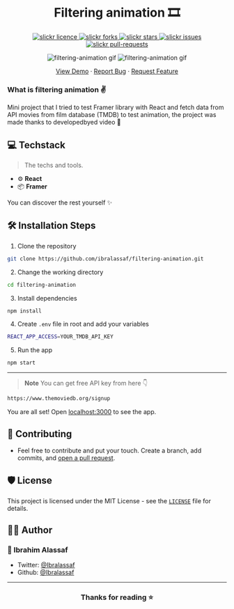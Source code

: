 <p align="center">

</p>
<h1 align="center">Filtering animation 🎞</h1>

<p align="center">
<a href="https://github.com/ibralassaf/filtering-animation/blob/master/LICENSE" target="blank">
<img src="https://img.shields.io/github/license/saviomartin/slickr?style=flat-square" alt="slickr licence" />
</a>
<a href="https://github.com/ibralassaf/filtering-animation/fork" target="blank">
<img src="https://img.shields.io/github/forks/ibralassaf/filtering-animation?style=flat-square" alt="slickr forks"/>
</a>
<a href="https://github.com/ibralassaf/filtering-animation/stargazers" target="blank">
<img src="https://img.shields.io/github/stars/ibralassaf/filtering-animation?style=flat-square" alt="slickr stars"/>
</a>
<a href="https://github.com/ibralassaf/filtering-animation/issues" target="blank">
<img src="https://img.shields.io/github/issues/ibralassaf/filtering-animation?style=flat-square" alt="slickr issues"/>
</a>
<a href="https://github.com/ibralassaf/filtering-animation/pulls" target="blank">
<img src="https://img.shields.io/github/issues-pr/ibralassaf/filtering-animation?style=flat-square" alt="slickr pull-requests"/>
</a>

</p>

<p align="center"><img src="https://i.imgur.com/UX7vunL.gif" alt="filtering-animation gif" />
<img src="https://i.imgur.com/7xodsJ9.png" alt="filtering-animation gif" />
</p>

<p align="center">
    <a href="https://fian.ibas.dev/">View Demo</a>
    ·
    <a href="https://github.com/ibralassaf/filtering-animation/issues/new/choose">Report Bug</a>
    ·
    <a href="https://github.com/ibralassaf/filtering-animation/issues/new/choose">Request Feature</a>
</p>

### What is filtering animation ✌️

Mini project that I tried to test Framer library with React and fetch data from API movies from film database (TMDB) to test animation, the project was made thanks to developedbyed video 🤟

## 💻 Techstack

> The techs and tools.

- ⚙️ **React**
- 📦 **Framer**

You can discover the rest yourself ✨️

## 🛠️ Installation Steps

1. Clone the repository

```bash
git clone https://github.com/ibralassaf/filtering-animation.git
```

2. Change the working directory

```bash
cd filtering-animation
```

3. Install dependencies

```bash
npm install
```

4. Create `.env` file in root and add your variables

```bash
REACT_APP_ACCESS=YOUR_TMDB_API_KEY
```

5. Run the app

```bash
npm start
```

---

> **Note**
> You can get free API key from here 👇

```bash
https://www.themoviedb.org/signup
```

You are all set! Open [localhost:3000](http://localhost:3000/) to see the app.

## 🍰 Contributing

- Feel free to contribute and put your touch. Create a branch, add commits, and [open a pull request](https://github.com/ibralassaf/things-have-to-do/compare).

## 🛡️ License

This project is licensed under the MIT License - see the [`LICENSE`](LICENSE) file for details.

## 👨‍💻 Author

### 👤 Ibrahim Alassaf

- Twitter: [@Ibralassaf](https://twitter.com/Ibralassaf)
- Github: [@Ibralassaf](https://github.com/Ibralassaf)

---

<h3 align="center">
Thanks for reading ⭐️
</h3>
